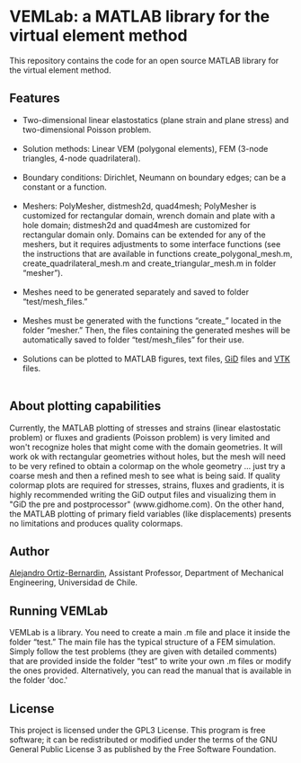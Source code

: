# VEMLab: a MATLAB library for the virtual element method

This repository contains the code for an open source MATLAB library for the virtual element method.
<h2>Features</h2>
<ul><li> Two-dimensional linear elastostatics (plane strain and plane stress) and two-dimensional Poisson problem.</li>
    <li> Solution methods: Linear VEM (polygonal elements), FEM (3-node triangles, 4-node quadrilateral).</li>
    <li> Boundary conditions: Dirichlet, Neumann on boundary edges; can be a constant or a function.</li>  
    <li> Meshers: PolyMesher, distmesh2d, quad4mesh; PolyMesher is customized for rectangular domain, wrench domain and plate with a hole domain; distmesh2d and quad4mesh are customized for rectangular domain only. Domains can be extended for any of the meshers, but it requires adjustments to some interface functions (see the instructions that are available in functions create_polygonal_mesh.m, create_quadrilateral_mesh.m and create_triangular_mesh.m in folder “mesher”).</li>  
    <li> Meshes need to be generated separately and saved to folder “test/mesh_files.”</li>
    <li> Meshes must be generated with the functions “create_” located in the folder “mesher.” Then, the files containing the generated meshes will be automatically saved to folder “test/mesh_files” for their use.</li> 
    <li> Solutions can be plotted to MATLAB figures, text files, <a href="https://www.gidhome.com/">GiD</a> files and <a href="https://www.vtk.org/">VTK</a> files.</li>  
</ul>
<h2>About plotting capabilities</h2>
<a>Currently, the MATLAB plotting of stresses and strains (linear elastostatic problem) or fluxes and gradients (Poisson problem) is very limited and won't recognize holes that might come with the domain geometries. It will work ok with rectangular geometries without holes, but the mesh will need to be very refined to obtain a colormap on the whole geometry ... just try a coarse mesh and then a refined mesh to see what is being said.
If quality colormap plots are required for stresses, strains, fluxes and gradients, it is highly recommended writing the GiD output files and visualizing them in "GiD the pre and postprocessor" (www.gidhome.com).<a/>
<a>On the other hand, the MATLAB plotting of primary field variables (like displacements) presents no limitations and produces quality colormaps.<a/>
<h2>Author</h2>
<a href="https://github.com/aaortizb">Alejandro Ortiz-Bernardin</a>, Assistant Professor, Department of Mechanical Engineering, Universidad de Chile.
<h2>Running VEMLab</h2>
<a>VEMLab is a library. You need to create a main .m file and place it inside the folder “test.” The main file has the typical structure of a FEM simulation. Simply follow the test problems (they are given with detailed comments) that are provided inside the folder “test” to write your own .m files or modify the ones provided. Alternatively, you can read the manual that is available in the folder 'doc.'</a>
<h2>License</h2>
<a>This project is licensed under the GPL3 License. This program is free software; it can be redistributed or modified under the terms of the GNU General Public License 3 as published by the Free Software Foundation.<a/>

